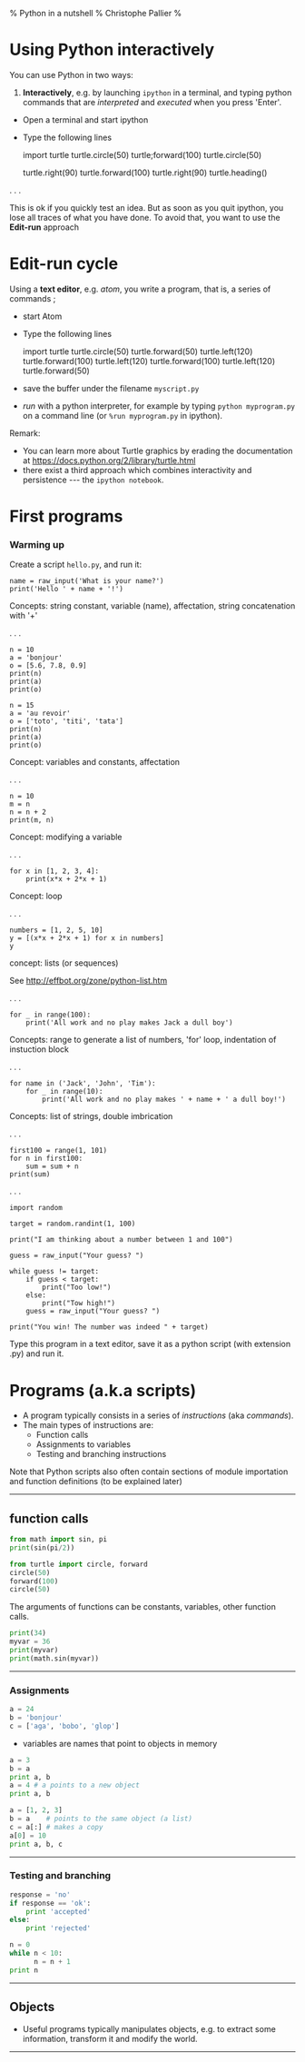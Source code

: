 % Python in a nutshell
% Christophe Pallier
%

# Using Python interactively

You can use Python in two ways:

1. **Interactively**, e.g. by launching `ipython` in a terminal, and typing python commands that are *interpreted* and *executed* when you press 'Enter'. 

* Open a terminal and start ipython
* Type the following lines 

    import turtle 
    turtle.circle(50)
    turtle;forward(100)
    turtle.circle(50)
	
	turtle.right(90)
	turtle.forward(100)
	turtle.right(90)
	turtle.heading()


. . .

This is ok if you quickly test an idea. But as soon as you quit ipython, you lose all traces of what you have done. To avoid that, you want to use the **Edit-run** approach

# Edit-run cycle

Using a **text editor**, e.g. *atom*, you write a program, that is, a series of commands ;

* start Atom
* Type the following lines

	import turtle
    turtle.circle(50)
	turtle.forward(50)
	turtle.left(120)
	turtle.forward(100)
	turtle.left(120)
	turtle.forward(100)
	turtle.left(120)
   	turtle.forward(50)


* save the buffer under the filename `myscript.py`
* *run* with a python interpreter, for example by typing `python myprogram.py` on a command line (or `%run myprogram.py` in ipython).


Remark:
* You can learn more about Turtle graphics by erading the documentation at <https://docs.python.org/2/library/turtle.html>
* there exist a third approach which combines interactivity and persistence --- the `ipython notebook`.

# First programs

### Warming up


Create a script `hello.py`, and run it:

	name = raw_input('What is your name?')
	print('Hello ' + name + '!')

Concepts: string constant, variable (name), affectation, string concatenation with '+'

. . .

	n = 10
	a = 'bonjour'
	o = [5.6, 7.8, 0.9]
	print(n)
	print(a)
	print(o)

	n = 15
	a = 'au revoir'
	o = ['toto', 'titi', 'tata']
	print(n)
	print(a)
	print(o)

Concept: variables and constants, affectation

. . .

	n = 10
	m = n
	n = n + 2
	print(m, n)

Concept: modifying a variable

. . .

	for x in [1, 2, 3, 4]:
		print(x*x + 2*x + 1)

Concept: loop

. . .

	numbers = [1, 2, 5, 10]
	y = [(x*x + 2*x + 1) for x in numbers]
	y

concept: lists (or sequences)

See <http://effbot.org/zone/python-list.htm>

. . .

	for _ in range(100):
		print('All work and no play makes Jack a dull boy')

Concepts: range to generate a list of numbers, 'for' loop, indentation of instuction block

. . .

	for name in ('Jack', 'John', 'Tim'):
		for _ in range(10):
			print('All work and no play makes ' + name + ' a dull boy!')

Concepts: list of strings, double imbrication

. . .



	first100 = range(1, 101)
	for n in first100:
		sum = sum + n
	print(sum)

. . .


	import random

	target = random.randint(1, 100)

	print("I am thinking about a number between 1 and 100")

	guess = raw_input("Your guess? ")

	while guess != target:
        if guess < target:
            print("Too low!")
        else:
            print("Tow high!")
        guess = raw_input("Your guess? ")

    print("You win! The number was indeed " + target)


Type this program in a text editor, save it as a python script (with extension .py) and run it.


Programs (a.k.a scripts)
========================

* A program typically consists in  a series of  *instructions* (aka *commands*).
* The main types of instructions are:
    - Function calls
    - Assignments to variables
    - Testing and branching instructions

Note that Python scripts also often contain sections of module importation and function definitions (to be explained later)

-----------------

## function calls

```python
from math import sin, pi
print(sin(pi/2))
```

```python
from turtle import circle, forward
circle(50)
forward(100)
circle(50)
```

The arguments of functions can be constants, variables, other function calls.

```python
print(34)
myvar = 36
print(myvar)
print(math.sin(myvar))
```


-----------------------

### Assignments

```python
a = 24
b = 'bonjour'
c = ['aga', 'bobo', 'glop']
```

* variables are names that point to objects in memory

```python
a = 3 
b = a
print a, b
a = 4 # a points to a new object
print a, b
```

```python
a = [1, 2, 3] 
b = a    # points to the same object (a list)
c = a[:] # makes a copy
a[0] = 10
print a, b, c
```




----------------------

### Testing and branching

```python
response = 'no'
if response == 'ok':
   	print 'accepted'
else:
	print 'rejected'
```

```python
n = 0
while n < 10:
      n = n + 1
print n
```


---------------------------

Objects
-------

* Useful programs typically manipulates objects, e.g. to extract some information, transform it and modify the world.

---------------------------




